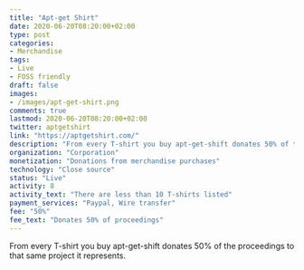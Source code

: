 ```yaml
---
title: "Apt-get Shirt"
date: 2020-06-20T08:20:00+02:00
type: post
categories:
- Merchandise
tags:
- Live
- FOSS friendly
draft: false
images:
- /images/apt-get-shirt.png
comments: true
lastmod: 2020-06-20T08:20:00+02:00
twitter: aptgetshirt
link: "https://aptgetshirt.com/"
description: "From every T-shirt you buy apt-get-shift donates 50% of the proceedings to that same project it represents."
organization: "Corporation"
monetization: "Donations from merchandise purchases"
technology: "Close source"
status: "Live"
activity: 8
activity_text: "There are less than 10 T-shirts listed"
payment_services: "Paypal, Wire transfer"
fee: "50%"
fee_text: "Donates 50% of proceedings"
---
```


From every T-shirt you buy apt-get-shift donates 50% of the proceedings to that same project it represents.<!--more-->
